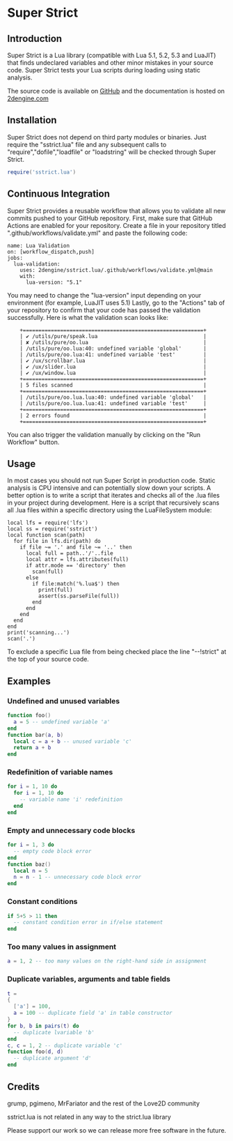 # Super Strict

## Introduction
Super Strict is a Lua library (compatible with Lua 5.1, 5.2, 5.3 and LuaJIT) that finds undeclared variables and other minor mistakes in your source code.
Super Strict tests your Lua scripts during loading using static analysis.

The source code is available on [GitHub](https://github.com/2dengine/sstrict.lua) and the documentation is hosted on [2dengine.com](https://2dengine.com/doc/sstrict.html)

## Installation
Super Strict does not depend on third party modules or binaries.
Just require the "sstrict.lua" file and any subsequent calls to "require","dofile","loadfile" or "loadstring" will be checked through Super Strict.
```Lua
require('sstrict.lua')
```

## Continuous Integration
Super Strict provides a reusable workflow that allows you to validate all new commits pushed to your GitHub repository.
First, make sure that GitHub Actions are enabled for your repository.
Create a file in your repository titled ".github/workflows/validate.yml" and paste the following code:
```
name: Lua Validation
on: [workflow_dispatch,push]
jobs:
  lua-validation:
    uses: 2dengine/sstrict.lua/.github/workflows/validate.yml@main
    with:
      lua-version: "5.1"
```
You may need to change the "lua-version" input depending on your environment (for example, LuaJIT uses 5.1)
Lastly, go to the "Actions" tab of your repository to confirm that your code has passed the validation successfully.
Here is what the validation scan looks like:
```
	+==========================================================+
	| ✔ /utils/pure/speak.lua                                  |
	| ✘ /utils/pure/oo.lua                                     |
	| /utils/pure/oo.lua:40: undefined variable 'global'       |
	| /utils/pure/oo.lua:41: undefined variable 'test'         |
	| ✔ /ux/scrollbar.lua                                      |
	| ✔ /ux/slider.lua                                         |
	| ✔ /ux/window.lua                                         |
	+==========================================================+
	| 5 files scanned                                          |
	+==========================================================+
	| /utils/pure/oo.lua.lua:40: undefined variable 'global'   |
	| /utils/pure/oo.lua.lua:41: undefined variable 'test'     |
	+==========================================================+
	| 2 errors found                                           |
	+==========================================================+
```
You can also trigger the validation manually by clicking on the "Run Workflow" button.

## Usage
In most cases you should not run Super Script in production code.
Static analysis is CPU intensive and can potentially slow down your scripts.
A better option is to write a script that iterates and checks all of the .lua files in your project during development.
Here is a script that recursively scans all .lua files within a specific directory using the LuaFileSystem module:

```
local lfs = require('lfs')
local ss = require('sstrict')
local function scan(path)
  for file in lfs.dir(path) do
    if file ~= '.' and file ~= '..' then
      local full = path..'/'..file
      local attr = lfs.attributes(full)
      if attr.mode == 'directory' then
        scan(full)
      else
        if file:match('%.lua$') then
          print(full)
          assert(ss.parseFile(full))
        end
      end
    end
  end
end
print('scanning...')
scan('.')
```
To exclude a specific Lua file from being checked place the line "--!strict" at the top of your source code.

## Examples

### Undefined and unused variables
```Lua
function foo()
  a = 5 -- undefined variable 'a'
end
function bar(a, b)
  local c = a + b -- unused variable 'c'
  return a + b
end
```

### Redefinition of variable names
```Lua
for i = 1, 10 do
  for i = 1, 10 do
    -- variable name 'i' redefinition
  end
end
```

### Empty and unnecessary code blocks
```Lua
for i = 1, 3 do
  -- empty code block error
end
function baz()
  local n = 5
  n = n - 1 -- unnecessary code block error
end
```

### Constant conditions
```Lua
if 5+5 > 11 then
  -- constant condition error in if/else statement
end
```

### Too many values in assignment
```Lua
a = 1, 2 -- too many values on the right-hand side in assignment
```

### Duplicate variables, arguments and table fields
```Lua
t =
{ 
  ['a'] = 100,
  a = 100 -- duplicate field 'a' in table constructor
}
for b, b in pairs(t) do
  -- duplicate lvariable 'b'
end
c, c = 1, 2 -- duplicate variable 'c'
function foo(d, d)
  -- duplicate argument 'd'
end
```

## Credits
grump, pgimeno, MrFariator and the rest of the Love2D community

sstrict.lua is not related in any way to the strict.lua library

Please support our work so we can release more free software in the future.